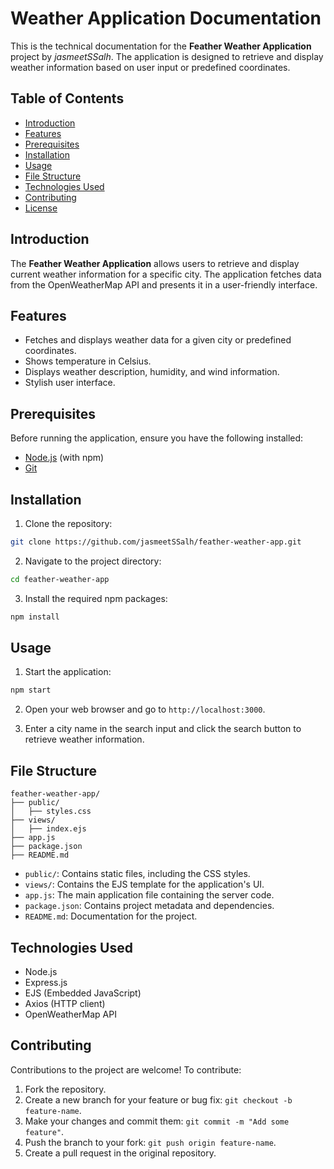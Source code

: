 # Weather Application Documentation

This is the technical documentation for the **Feather Weather Application** project by *jasmeetSSalh*. The application is designed to retrieve and display weather information based on user input or predefined coordinates.

## Table of Contents

- [Introduction](#introduction)
- [Features](#features)
- [Prerequisites](#prerequisites)
- [Installation](#installation)
- [Usage](#usage)
- [File Structure](#file-structure)
- [Technologies Used](#technologies-used)
- [Contributing](#contributing)
- [License](#license)

## Introduction

The **Feather Weather Application** allows users to retrieve and display current weather information for a specific city. The application fetches data from the OpenWeatherMap API and presents it in a user-friendly interface.

## Features

- Fetches and displays weather data for a given city or predefined coordinates.
- Shows temperature in Celsius.
- Displays weather description, humidity, and wind information.
- Stylish user interface.

## Prerequisites

Before running the application, ensure you have the following installed:

- [Node.js](https://nodejs.org/) (with npm)
- [Git](https://git-scm.com/)

## Installation

1. Clone the repository:

```bash
git clone https://github.com/jasmeetSSalh/feather-weather-app.git
```

2. Navigate to the project directory:

```bash
cd feather-weather-app
```

3. Install the required npm packages:

```bash
npm install
```

## Usage

1. Start the application:

```bash
npm start
```

2. Open your web browser and go to `http://localhost:3000`.

3. Enter a city name in the search input and click the search button to retrieve weather information.

## File Structure

```
feather-weather-app/
├── public/
│   ├── styles.css
├── views/
│   ├── index.ejs
├── app.js
├── package.json
├── README.md
```

- `public/`: Contains static files, including the CSS styles.
- `views/`: Contains the EJS template for the application's UI.
- `app.js`: The main application file containing the server code.
- `package.json`: Contains project metadata and dependencies.
- `README.md`: Documentation for the project.

## Technologies Used

- Node.js
- Express.js
- EJS (Embedded JavaScript)
- Axios (HTTP client)
- OpenWeatherMap API

## Contributing

Contributions to the project are welcome! To contribute:

1. Fork the repository.
2. Create a new branch for your feature or bug fix: `git checkout -b feature-name`.
3. Make your changes and commit them: `git commit -m "Add some feature"`.
4. Push the branch to your fork: `git push origin feature-name`.
5. Create a pull request in the original repository.
